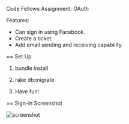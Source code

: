 Code Fellows Assignment: OAuth

Features:
- Can sign in using Facebook.
- Create a ticket.
- Add email sending and receiving capability.

== Set Up

1) bundle install

2) rake db:migrate

3) Have fun!

== Sign-in Screenshot

![screenshot](../assets/images/sign_in_screenshot.png)





